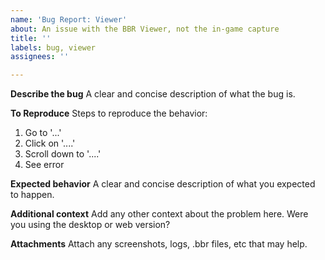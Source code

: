 ```yaml
---
name: 'Bug Report: Viewer'
about: An issue with the BBR Viewer, not the in-game capture
title: ''
labels: bug, viewer
assignees: ''

---
```


**Describe the bug**
A clear and concise description of what the bug is.

**To Reproduce**
Steps to reproduce the behavior:
1. Go to '...'
2. Click on '....'
3. Scroll down to '....'
4. See error

**Expected behavior**
A clear and concise description of what you expected to happen.

**Additional context**
Add any other context about the problem here. Were you using the desktop or web version?

**Attachments**
Attach any screenshots, logs, .bbr files, etc that may help.
